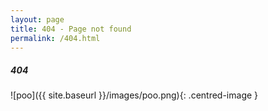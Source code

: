 ```yaml
---
layout: page
title: 404 - Page not found
permalink: /404.html
---
```


##### 404

![poo]({{ site.baseurl }}/images/poo.png){: .centred-image }
